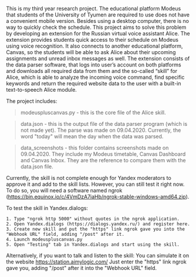 This is my third year research project.
The educational platform Modeus that students of the University of Tyumen are required to use does not have a convenient mobile version.
Besides using a desktop computer, there is no way to quickly check the schedule.
This project aims to solve this problem by developing an extension for the Russian virtual voice assistant Alice.
The extension provides students quick access to their schedule on Modeus using voice recognition.
It also connects to another educational platform, Canvas, so the students will be able to ask Alice about their upcoming assignments and unread inbox messages as well.
The extension consists of the data parser software, that logs into user’s account on both platforms and downloads all required data from them and the so-called “skill” for Alice,
which is able to analyze the incoming voice command, find specific keywords and return the required website data to the user with a built-in text-to-speech Alice module.

The project includes:

> modeuspluscanvas.py - this is the core file of the Alice skill.

> data.json - this is the output file of the data parser program (which is not made yet).
	The parse was made on 09.04.2020. Currently, the word "today" will mean the day when the data was parsed.

> data_screenshots - this folder contains screenshots made on 09.04.2020.
	They include my Modeus timetable, Canvas Dashboard and Canvas Inbox.
	They are the reference to compare them with the data.json file.
	
Currently, the skill is not complete enough for Yandex moderators to approve it and add to the skill lists.
However, you can still test it right now.
To do so, you will need a software named ngrok (https://bin.equinox.io/c/4VmDzA7iaHb/ngrok-stable-windows-amd64.zip).

To test the skill in Yandex.dialogs:

	1. Type "ngrok http 5000" without quotes in the ngrok application.
	2. Open Yandex.dialogs (https://dialogs.yandex.ru/) and register here.
	3. Create new skill and put the "https" link ngrok gave you into the "Webhook URL" field, adding "/post" after it.
	4. Launch modeuspluscanvas.py
	5. Open "Testing" tab in Yandex.dialogs and start using the skill.
	
Alternatively, if you want to talk and listen to the skill:
	You can simulate it on the website https://station.aimylogic.com/
	Just enter the "https" link ngrok gave you, adding "/post" after it into the "Webhook URL" field.